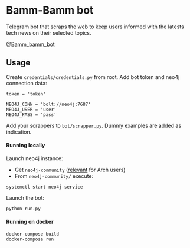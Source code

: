 # Bamm-Bamm bot
 Telegram bot that scraps the web to keep users informed with the latests tech news on their selected topics.
 
 [@Bamm_bamm_bot](https://t.me/bamm_bamm_bot)
 
 ## Usage

Create `credentials/credentials.py` from root. Add bot token and neo4j connection data:
```angular2
token = 'token'

NEO4J_CONN = 'bolt://neo4j:7687'
NEO4J_USER = 'user'
NEO4J_PASS = 'pass'
```

Add your scrappers to `bot/scrapper.py`. Dummy examples are added as indication.

#### Running locally
Launch neo4j instance: 
 - Get `neo4j-community` ([relevant](https://stackoverflow.com/questions/26395551/error-running-neo4j-with-systemd-on-arch-linux) for Arch users)
- From `neo4j-community/` execute:
```
systemctl start neo4j-service
```

Launch the bot:
```angular2
python run.py
```

#### Running on docker
```angular2
docker-compose build
docker-compose run
```


